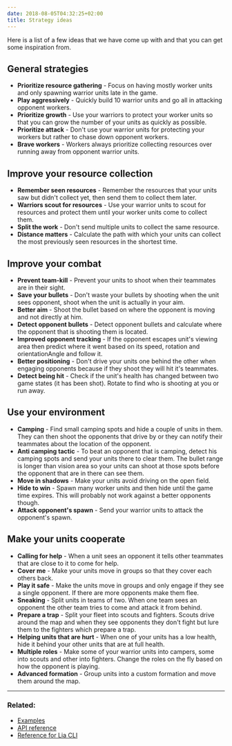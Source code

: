 ```yaml
---
date: 2018-08-05T04:32:25+02:00
title: Strategy ideas
---
```


Here is a list of a few ideas that we have come up with and that you can get some inspiration from. 

## General strategies
* **Prioritize resource gathering** - Focus on having mostly worker units and only spawning warrior units late in the game.
* **Play aggressively** - Quickly build 10 warrior units and go all in attacking opponent workers. 
* **Prioritize growth** - Use your warriors to protect your worker units so that you can grow the number of your units as quickly as possible.
* **Prioritize attack** - Don't use your warrior units for protecting your workers but rather to chase down opponent workers.
* **Brave workers** - Workers always prioritize collecting resources over running away from opponent warrior units.

## Improve your resource collection
* **Remember seen resources** -  Remember the resources that your units saw but didn't collect yet, then send them to collect them later.
* **Warriors scout for resources** - Use your warrior units to scout for resources and protect them until your worker units come to collect them.
* **Split the work** - Don't send multiple units to collect the same resource.
* **Distance matters** - Calculate the path with which your units can collect the most previously seen resources in the shortest time.

## Improve your combat

* **Prevent team-kill** - Prevent your units to shoot when their teammates are in their sight.
* **Save your bullets** - Don't waste your bullets by shooting when the unit sees opponent, shoot when the unit is actually in your aim.
* **Better aim** - Shoot the bullet based on where the opponent is moving and not directly at him.
* **Detect opponent bullets** - Detect opponent bullets and calculate where the opponent that is shooting them is located.
* **Improved opponent tracking** - If the opponent escapes unit's viewing area then predict where it went based on its speed, rotation and orientationAngle and follow it.
* **Better positioning** - Don't drive your units one behind the other when engaging opponents because if they shoot they will hit it's teammates.
* **Detect being hit** - Check if the unit's health has changed between two game states (it has been shot). Rotate to find who is shooting at you or run away.

## Use your environment

* **Camping** - Find small camping spots and hide a couple of units in them. 
They can then shoot the opponents that drive by or they can notify their teammates about the location of the opponent.
* **Anti camping tactic** - To beat an opponent that is camping, detect his camping spots and send your units there to clear them.
The bullet range is longer than vision area so your units can shoot at those spots before the opponent that are in there can see them.
* **Move in shadows** - Make your units avoid driving on the open field.
* **Hide to win** - Spawn many worker units and then hide until the game time expires. This will probably not work against a better opponents though.
* **Attack opponent's spawn** - Send your warrior units to attack the opponent's spawn.

## Make your units cooperate

* **Calling for help** - When a unit sees an opponent it tells other teammates that are close to it to come for help.
* **Cover me** - Make your units move in groups so that they cover each others back.
* **Play it safe** - Make the units move in groups and only engage if they see a single opponent. If there are more opponents make them flee.
* **Sneaking** - Split units in teams of two. When one team sees an opponent the other team tries to come and attack it from behind.
* **Prepare a trap** - Split your fleet into scouts and fighters. 
Scouts drive around the map and when they see opponents they don't fight but lure them to the fighters which prepare a trap. 
* **Helping units that are hurt** - When one of your units has a low health, hide it behind your other units that are at full health.
* **Multiple roles** - Make some of your warrior units into campers, some into scouts and other into fighters. Change the roles on the fly based on how the opponent is playing.
* **Advanced formation** - Group units into a custom formation and move them around the map.

----

### Related:

* [Examples](/examples/overview/)
* [API reference](/api/)
* [Reference for Lia CLI](/lia-cli)